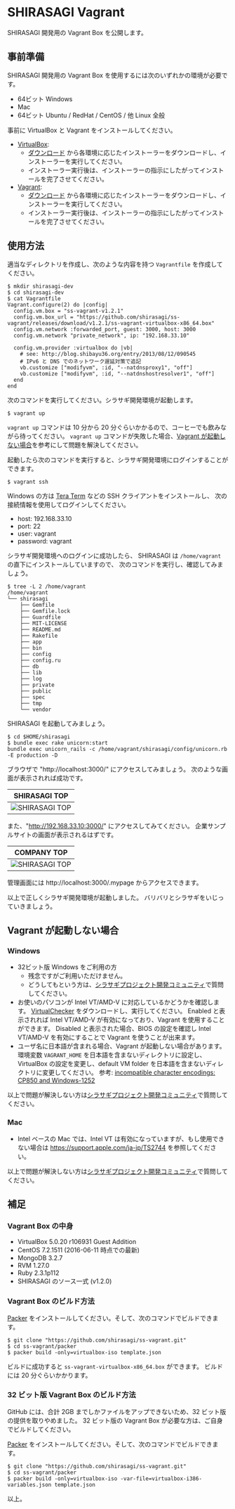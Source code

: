 SHIRASAGI Vagrant
===

SHIRASAGI 開発用の Vagrant Box を公開します。

## 事前準備

SHIRASAGI 開発用の Vagrant Box を使用するには次のいずれかの環境が必要です。

* 64ビット Windows
* Mac
* 64ビット Ubuntu / RedHat / CentOS / 他 Linux 全般

事前に VirtualBox と Vagrant をインストールしてください。

* [VirtualBox](https://www.virtualbox.org/):
  * [ダウンロード](https://www.virtualbox.org/wiki/Downloads) から各環境に応じたインストーラーをダウンロードし、インストーラーを実行してください。
  * インストーラー実行後は、インストーラーの指示にしたがってインストールを完了させてください。
* [Vagrant](https://www.vagrantup.com/):
  * [ダウンロード](https://www.vagrantup.com/downloads.html) から各環境に応じたインストーラーをダウンロードし、インストーラーを実行してください。
  * インストーラー実行後は、インストーラーの指示にしたがってインストールを完了させてください。

## 使用方法

適当なディレクトリを作成し、次のような内容を持つ `Vagrantfile` を作成してください。

    $ mkdir shirasagi-dev
    $ cd shirasagi-dev
    $ cat Vagrantfile
    Vagrant.configure(2) do |config|
      config.vm.box = "ss-vagrant-v1.2.1"
      config.vm.box_url = "https://github.com/shirasagi/ss-vagrant/releases/download/v1.2.1/ss-vagrant-virtualbox-x86_64.box"
      config.vm.network :forwarded_port, guest: 3000, host: 3000
      config.vm.network "private_network", ip: "192.168.33.10"

      config.vm.provider :virtualbox do |vb|
        # see: http://blog.shibayu36.org/entry/2013/08/12/090545
        # IPv6 と DNS でのネットワーク遅延対策で追記
        vb.customize ["modifyvm", :id, "--natdnsproxy1", "off"]
        vb.customize ["modifyvm", :id, "--natdnshostresolver1", "off"]
      end
    end

次のコマンドを実行してください。シラサギ開発環境が起動します。

    $ vagrant up

`vagrant up` コマンドは 10 分から 20 分ぐらいかかるので、コーヒーでも飲みながら待ってください。
`vagrant up` コマンドが失敗した場合、<a href="#vagrant-%E3%81%8C%E8%B5%B7%E5%8B%95%E3%81%97%E3%81%AA%E3%81%84%E5%A0%B4%E5%90%88">Vagrant が起動しない場合</a>を参考にして問題を解決してください。

起動したら次のコマンドを実行すると、シラサギ開発環境にログインすることができます。

    $ vagrant ssh

Windows の方は [Tera Term](https://osdn.jp/projects/ttssh2/) などの SSH クライアントをインストールし、
次の接続情報を使用してログインしてください。

* host: 192.168.33.10
* port: 22
* user: vagrant
* password: vagrant

シラサギ開発環境へのログインに成功したら、
SHIRASAGI は `/home/vagrant` の直下にインストールしていますので、
次のコマンドを実行し、確認してみましょう。

    $ tree -L 2 /home/vagrant
    /home/vagrant
    └── shirasagi
        ├── Gemfile
        ├── Gemfile.lock
        ├── Guardfile
        ├── MIT-LICENSE
        ├── README.md
        ├── Rakefile
        ├── app
        ├── bin
        ├── config
        ├── config.ru
        ├── db
        ├── lib
        ├── log
        ├── private
        ├── public
        ├── spec
        ├── tmp
        └── vendor

SHIRASAGI を起動してみましょう。

```
$ cd $HOME/shirasagi
$ bundle exec rake unicorn:start
bundle exec unicorn_rails -c /home/vagrant/shirasagi/config/unicorn.rb -E production -D
```

ブラウザで "http://localhost:3000/" にアクセスしてみましょう。
次のような画面が表示されれば成功です。

| SHIRASAGI TOP                        |
|--------------------------------------|
| ![SHIRASAGI TOP](images/top-min.png) |

また、"http://192.168.33.10:3000/" にアクセスしてみてください。
企業サンプルサイトの画面が表示されるはずです。

| COMPANY TOP                              |
|------------------------------------------|
| ![SHIRASAGI TOP](images/top-company.png) |

管理画面には http://localhost:3000/.mypage からアクセスできます。

以上で正しくシラサギ開発環境が起動しました。
バリバリとシラサギをいじっていきましょう。

## Vagrant が起動しない場合

### Windows

* 32ビット版 Windows をご利用の方
  * 残念ですがご利用いただけません。
  * どうしてもという方は、[シラサギプロジェクト開発コミュニティ](https://www.facebook.com/groups/ssproj/)で質問してください。
* お使いのパソコンが Intel VT/AMD-V に対応しているかどうかを確認します。
  [VirtualChecker](http://www.forest.impress.co.jp/library/software/virtualcheck/) をダウンロードし、実行してください。
  Enabled と表示されれば Intel VT/AMD-V が有効になっており、Vagrant を使用することができます。
  Disabled と表示された場合、BIOS の設定を確認し Intel VT/AMD-V を有効にすることで Vagrant を使うことが出来ます。
* ユーザ名に日本語が含まれる場合、Vagrant が起動しない場合があります。
  環境変数 `VAGRANT_HOME` を日本語を含まないディレクトリに設定し、VirtualBox の設定を変更し、default VM folder を日本語を含まないディレクトリに変更してください。
  参考: [incompatible character encodings: CP850 and Windows-1252](https://github.com/mitchellh/vagrant/issues/3937)

以上で問題が解決しない方は[シラサギプロジェクト開発コミュニティ](https://www.facebook.com/groups/ssproj/)で質問してください。

### Mac

* Intel ベースの Mac では、Intel VT は有効になっていますが、もし使用できない場合は https://support.apple.com/ja-jp/TS2744 を参照してください。

以上で問題が解決しない方は[シラサギプロジェクト開発コミュニティ](https://www.facebook.com/groups/ssproj/)で質問してください。

## 補足

### Vagrant Box の中身

* VirtualBox 5.0.20 r106931 Guest Addition
* CentOS 7.2.1511 (2016-06-11 時点での最新)
* MongoDB 3.2.7
* RVM 1.27.0
* Ruby 2.3.1p112
* SHIRASAGI のソース一式 (v1.2.0)

### Vagrant Box のビルド方法

[Packer](https://www.packer.io/) をインストールしてください。そして、次のコマンドでビルドできます。

    $ git clone "https://github.com/shirasagi/ss-vagrant.git"
    $ cd ss-vagrant/packer
    $ packer build -only=virtualbox-iso template.json

ビルドに成功すると `ss-vagrant-virtualbox-x86_64.box` ができます。
ビルドには 20 分ぐらいかかります。

### 32 ビット版 Vagrant Box のビルド方法

GitHub には、合計 2GB までしかファイルをアップできないため、32 ビット版の提供を取りやめました。
32 ビット版の Vagrant Box が必要な方は、ご自身でビルドしてください。

[Packer](https://www.packer.io/) をインストールしてください。そして、次のコマンドでビルドできます。

    $ git clone "https://github.com/shirasagi/ss-vagrant.git"
    $ cd ss-vagrant/packer
    $ packer build -only=virtualbox-iso -var-file=virtualbox-i386-variables.json template.json

以上。
